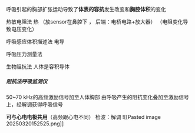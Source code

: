 呼吸引起的胸部扩张运动导致了**体表的容抗**发生改变和**胸腔体积**的变化


热敏电阻法
	热 （放sensor在鼻腔下 ， 后端：电桥电路+放大器）
	    （电阻变化导致电压变化）

呼吸感应体积描述法
	电导 

呼吸压力测量法

生物阻抗法
	人体是容积导体



##### 阻抗法呼吸监测仪

50~70 kHz的高频激励信号加至人体胸部
由呼吸产生的阻抗变化叠加至激励信号上，经解调获得呼吸信号

**可与心电电极共用**（高频跟心电不同）         检波：解调
![[Pasted image 20250320152525.png]]